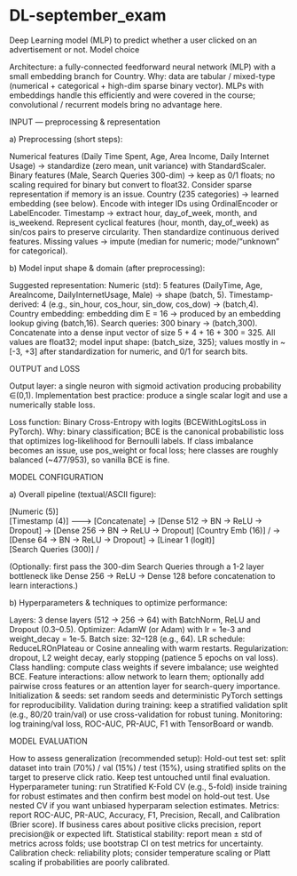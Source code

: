# DL-september_exam
Deep Learning model (MLP) to predict whether a user clicked on an advertisement or not.
Model choice

Architecture: a fully-connected feedforward neural network (MLP) with a small embedding branch for Country.
Why: data are tabular / mixed-type (numerical + categorical + high-dim sparse binary vector). MLPs with embeddings handle this efficiently and were covered in the course; convolutional / recurrent models bring no advantage here.

INPUT — preprocessing & representation

a) Preprocessing (short steps):

Numerical features (Daily Time Spent, Age, Area Income, Daily Internet Usage) → standardize (zero mean, unit variance) with StandardScaler.
Binary features (Male, Search Queries 300-dim) → keep as 0/1 floats; no scaling required for binary but convert to float32. Consider sparse representation if memory is an issue.
Country (235 categories) → learned embedding (see below). Encode with integer IDs using OrdinalEncoder or LabelEncoder.
Timestamp → extract hour, day_of_week, month, and is_weekend. Represent cyclical features (hour, month, day_of_week) as sin/cos pairs to preserve circularity. Then standardize continuous derived features.
Missing values → impute (median for numeric; mode/“unknown” for categorical).

b) Model input shape & domain (after preprocessing):

Suggested representation:
Numeric (std): 5 features (DailyTime, Age, AreaIncome, DailyInternetUsage, Male) → shape (batch, 5).
Timestamp-derived: 4 (e.g., sin_hour, cos_hour, sin_dow, cos_dow) → (batch,4).
Country embedding: embedding dim E = 16 → produced by an embedding lookup giving (batch,16).
Search queries: 300 binary → (batch,300).
Concatenate into a dense input vector of size 5 + 4 + 16 + 300 = 325.
All values are float32; model input shape: (batch_size, 325); values mostly in ~[-3, +3] after standardization for numeric, and 0/1 for search bits.

OUTPUT and LOSS

Output layer: a single neuron with sigmoid activation producing probability ∈(0,1). Implementation best practice: produce a single scalar logit and use a numerically stable loss.

Loss function: Binary Cross-Entropy with logits (BCEWithLogitsLoss in PyTorch).
Why: binary classification; BCE is the canonical probabilistic loss that optimizes log-likelihood for Bernoulli labels. If class imbalance becomes an issue, use pos_weight or focal loss; here classes are roughly balanced (~477/953), so vanilla BCE is fine.

MODEL CONFIGURATION

a) Overall pipeline (textual/ASCII figure):

[Numeric (5)] \
[Timestamp (4)] ---> [Concatenate] -> [Dense 512 → BN → ReLU → Dropout]                                     -> [Dense 256 → BN → ReLU → Dropout]
[Country Emb (16)] /                 -> [Dense 64  → BN → ReLU → Dropout] -> [Linear 1 (logit)]                                     
[Search Queries (300)] /

(Optionally: first pass the 300-dim Search Queries through a 1-2 layer bottleneck like Dense 256 -> ReLU -> Dense 128 before concatenation to learn interactions.)

b) Hyperparameters & techniques to optimize performance:

Layers: 3 dense layers (512 → 256 → 64) with BatchNorm, ReLU and Dropout (0.3–0.5).
Optimizer: AdamW (or Adam) with lr = 1e-3 and weight_decay = 1e-5.
Batch size: 32–128 (e.g., 64).
LR schedule: ReduceLROnPlateau or Cosine annealing with warm restarts.
Regularization: dropout, L2 weight decay, early stopping (patience 5 epochs on val loss).
Class handling: compute class weights if severe imbalance; use weighted BCE.
Feature interactions: allow network to learn them; optionally add pairwise cross features or an attention layer for search-query importance.
Initialization & seeds: set random seeds and deterministic PyTorch settings for reproducibility.
Validation during training: keep a stratified validation split (e.g., 80/20 train/val) or use cross-validation for robust tuning.
Monitoring: log training/val loss, ROC-AUC, PR-AUC, F1 with TensorBoard or wandb.

MODEL EVALUATION

How to assess generalization (recommended setup):
Hold-out test set: split dataset into train (70%) / val (15%) / test (15%), using stratified splits on the target to preserve click ratio. Keep test untouched until final evaluation.
Hyperparameter tuning: run Stratified K-Fold CV (e.g., 5-fold) inside training for robust estimates and then confirm best model on hold-out test. Use nested CV if you want unbiased hyperparam selection estimates.
Metrics: report ROC-AUC, PR-AUC, Accuracy, F1, Precision, Recall, and Calibration (Brier score). If business cares about positive clicks precision, report precision@k or expected lift.
Statistical stability: report mean ± std of metrics across folds; use bootstrap CI on test metrics for uncertainty.
Calibration check: reliability plots; consider temperature scaling or Platt scaling if probabilities are poorly calibrated.
